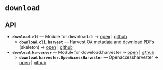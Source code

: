 # `download`

<!-- START doctoc generated TOC please keep comment here to allow auto update -->
<!-- END doctoc generated TOC please keep comment here to allow auto update -->

## API
- **`download.cli`** — Module for download.cli → [open](vscode://file//home/paul/kgfoundry/src/download/cli.py:1:1) | [github](https://github.com/paul-heyse/kgfoundry/blob/bbe46d64bb20742ed5b90f0a5a2b129f408689dc/src/download/cli.py#L1)
  - **`download.cli.harvest`** — Harvest OA metadata and download PDFs (skeleton) → [open](vscode://file//home/paul/kgfoundry/src/download/cli.py:14:1) | [github](https://github.com/paul-heyse/kgfoundry/blob/bbe46d64bb20742ed5b90f0a5a2b129f408689dc/src/download/cli.py#L14-L17)
- **`download.harvester`** — Module for download.harvester → [open](vscode://file//home/paul/kgfoundry/src/download/harvester.py:1:1) | [github](https://github.com/paul-heyse/kgfoundry/blob/bbe46d64bb20742ed5b90f0a5a2b129f408689dc/src/download/harvester.py#L1)
  - **`download.harvester.OpenAccessHarvester`** — Openaccessharvester → [open](vscode://file//home/paul/kgfoundry/src/download/harvester.py:20:1) | [github](https://github.com/paul-heyse/kgfoundry/blob/bbe46d64bb20742ed5b90f0a5a2b129f408689dc/src/download/harvester.py#L20-L189)

